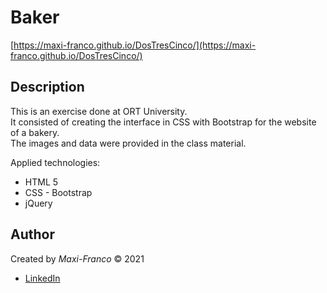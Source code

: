 # Baker
[https://maxi-franco.github.io/DosTresCinco/](https://maxi-franco.github.io/DosTresCinco/)

## Description
This is an exercise done at ORT University.<br>
It consisted of creating the interface in CSS with Bootstrap for the website of a bakery.<br>
The images and data were provided in the class material.

Applied technologies:
- HTML 5
- CSS - Bootstrap
- jQuery

## Author
Created by _Maxi-Franco_ &copy; 2021<br>
* [LinkedIn](https://www.linkedin.com/in/maxi-franco/)